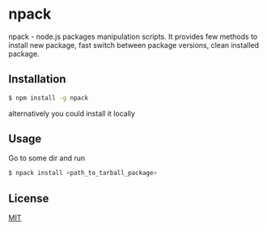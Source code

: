# npack

npack - node.js packages manipulation scripts. It provides few methods to install new package, fast switch between package versions, clean installed package.

## Installation

```bash
$ npm install -g npack
```

alternatively you could install it locally

## Usage

Go to some dir and run

```bash
$ npack install <path_to_tarball_package>
```

## License

[MIT](./LICENSE)
